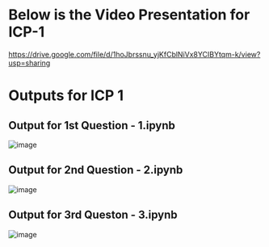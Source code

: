# Below is the Video Presentation for ICP-1
https://drive.google.com/file/d/1hoJbrssnu_yjKfCblNiVx8YCIBYtqm-k/view?usp=sharing

# Outputs for ICP 1
## Output for 1st Question - 1.ipynb

![image](https://github.com/user-attachments/assets/98d0d441-cff5-49fc-9a52-29caef5718d3)

## Output for 2nd Question - 2.ipynb

![image](https://github.com/user-attachments/assets/258e443f-bd2a-413b-9083-5c993098787f)

## Output for 3rd Queston - 3.ipynb

![image](https://github.com/user-attachments/assets/915fbbfa-fe63-4534-809b-be0481f3086e)

